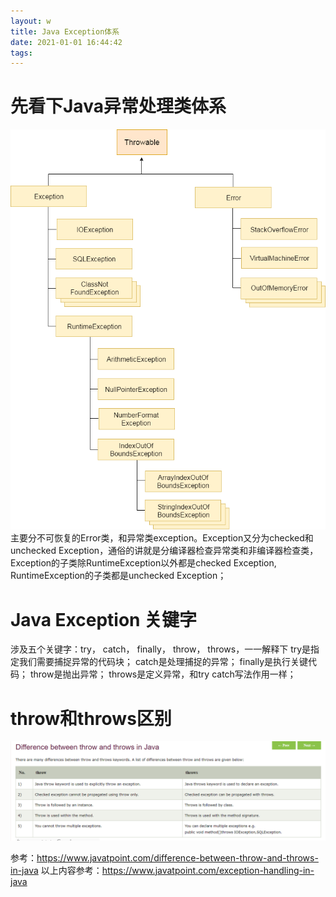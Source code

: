 ```yaml
---
layout: w
title: Java Exception体系
date: 2021-01-01 16:44:42
tags:
---
```


先看下Java异常处理类体系
=============

![throwable](/images/throwable.png)
主要分不可恢复的Error类，和异常类exception。Exception又分为checked和unchecked Exception，通俗的讲就是分编译器检查异常类和非编译器检查类，Exception的子类除RuntimeException以外都是checked Exception, RuntimeException的子类都是unchecked Exception；

Java Exception 关键字
=============

涉及五个关键字：try， catch， finally， throw， throws，一一解释下
try是指定我们需要捕捉异常的代码块；
catch是处理捕捉的异常；
finally是执行关键代码；
throw是抛出异常；
throws是定义异常，和try catch写法作用一样；

throw和throws区别
=============

![Throw](/images/different_throw_and_throws.png)

参考：https://www.javatpoint.com/difference-between-throw-and-throws-in-java
以上内容参考：https://www.javatpoint.com/exception-handling-in-java
